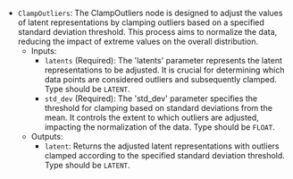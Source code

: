 - `ClampOutliers`: The ClampOutliers node is designed to adjust the values of latent representations by clamping outliers based on a specified standard deviation threshold. This process aims to normalize the data, reducing the impact of extreme values on the overall distribution.
    - Inputs:
        - `latents` (Required): The 'latents' parameter represents the latent representations to be adjusted. It is crucial for determining which data points are considered outliers and subsequently clamped. Type should be `LATENT`.
        - `std_dev` (Required): The 'std_dev' parameter specifies the threshold for clamping based on standard deviations from the mean. It controls the extent to which outliers are adjusted, impacting the normalization of the data. Type should be `FLOAT`.
    - Outputs:
        - `latent`: Returns the adjusted latent representations with outliers clamped according to the specified standard deviation threshold. Type should be `LATENT`.
